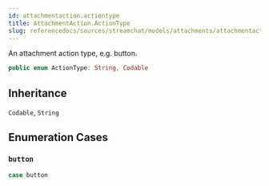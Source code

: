 ```yaml
---
id: attachmentaction.actiontype 
title: AttachmentAction.ActionType
slug: referencedocs/sources/streamchat/models/attachments/attachmentaction.actiontype
---
```


An attachment action type, e.g. button.

``` swift
public enum ActionType: String, Codable 
```

## Inheritance

`Codable`, `String`

## Enumeration Cases

### `button`

``` swift
case button
```
